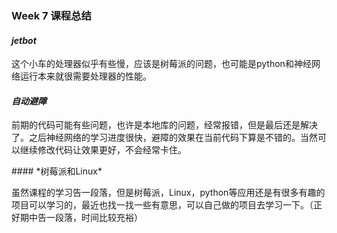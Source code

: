 ### Week 7 课程总结

#### *jetbot*

<p>这个小车的处理器似乎有些慢，应该是树莓派的问题，也可能是python和神经网络运行本来就很需要处理器的性能。</p>

#### *自动避障*

<p>前期的代码可能有些问题，也许是本地库的问题，经常报错，但是最后还是解决了。之后神经网络的学习进度很快，避障的效果在当前代码下算是不错的。当然可以继续修改代码让效果更好，不会经常卡住。</p>
#### *树莓派和Linux*
<p>虽然课程的学习告一段落，但是树莓派，Linux，python等应用还是有很多有趣的项目可以学习的，最近也找一找一些有意思，可以自己做的项目去学习一下。（正好期中告一段落，时间比较充裕）</p>
